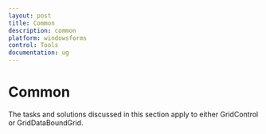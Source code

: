 ```yaml
---
layout: post
title: Common
description: common
platform: windowsforms
control: Tools
documentation: ug
---
```


# Common

The tasks and solutions discussed in this section apply to either GridControl or GridDataBoundGrid.

